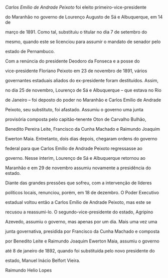 

*Carlos Emílio de Andrade Peixoto* foi eleito primeiro-vice-presidente

do Maranhão no governo de Lourenço Augusto de Sá e Albuquerque, em 14 de

março de 1891. Como tal, substituiu o titular no dia 7 de setembro do

mesmo, quando este se licenciou para assumir o mandato de senador pelo

estado de Pernambuco.



Com a renúncia do presidente Deodoro da Fonseca e a posse do

vice-presidente Floriano Peixoto em 23 de novembro de 1891, vários

governantes estaduais aliados do ex-presidente foram destituídos. Assim,

no dia 25 de novembro, Lourenço de Sá e Albuquerque – que estava no Rio

de Janeiro – foi deposto do poder no Maranhão e Carlos Emílio de Andrade

Peixoto, seu substituto, foi afastado. Assumiu o governo uma junta

provisória composta pelo capitão-tenente Oton de Carvalho Bulhão,

Benedito Pereira Leite, Francisco da Cunha Machado e Raimundo Joaquim

Ewerton Maia. Entretanto, dois dias depois, chegaram ordens do governo

federal para que Carlos Emílio de Andrade Peixoto regressasse ao

governo. Nesse ínterim, Lourenço de Sá e Albuquerque retornou ao

Maranhão e em 29 de novembro assumiu novamente a presidência do estado.

Diante das grandes pressões que sofreu, com a intervenção de líderes

políticos locais, renunciou, porém, em 18 de dezembro. O Poder Executivo

estadual voltou então a Carlos Emílio de Andrade Peixoto, mas este se

recusou a reassumi-lo. O segundo-vice-presidente do estado, Agripino

Azevedo, assumiu o governo, mas apenas por um dia. Mais uma vez uma

junta governativa, presidida por Francisco da Cunha Machado e composta

por Benedito Leite e Raimundo Joaquim Ewerton Maia, assumiu o governo

até 8 de janeiro de 1892, quando foi substituída pelo novo presidente do

estado, Manuel Inácio Belfort Vieira.



Raimundo Helio Lopes



